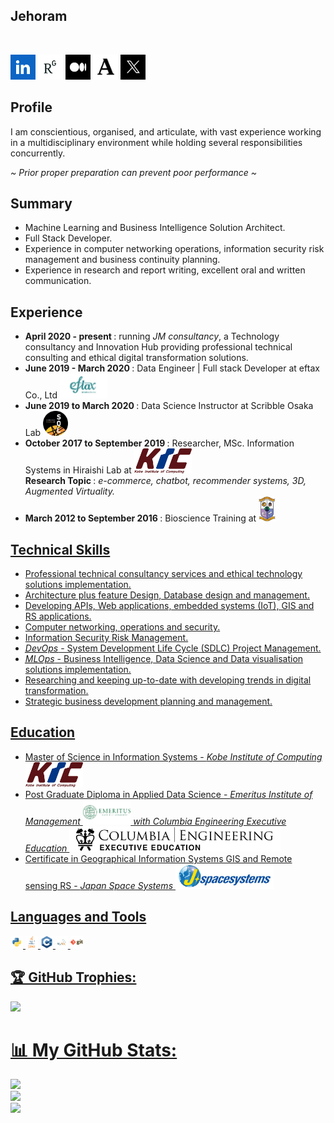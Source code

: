 ## Jehoram
<br/>

<a href="https://www.linkedin.com/in/jehoram-m-1b1772124" target="_blank"><img height="40px" width="auto" src="https://github.com/Jehjay/images-to-3D/blob/master/LinkedIn.png" alt="Jehoram | LinkedIn" title="Jehoram | LinkedIn"></a>
<a href="https://www.researchgate.net/profile/Jehoram-Mwila" target="_blank"><img height="40px" width="auto" src="https://github.com/Jehjay/images-to-3D/blob/master/ResearchGate.png" alt="Jehoram | Researchgate" title="Jehoram | ResearchGate"></a>
<a href="https://medium.com/mwilajehoram" target="_blank"><img height="40px" width="auto" src="https://github.com/Jehjay/images-to-3D/blob/master/Medium.png" alt="Jehoram | Medium" title="Jehoram | Medium"></a>
<a href="https://independent.academia.edu/JehoramM" target="_blank"><img height="40px" width="auto" src="https://github.com/Jehjay/images-to-3D/blob/master/Academia.png" alt="Jehoram | Academia" title="Jehoram | Academia Edu"></a>
<a href="https://X.com/JehoramMwila" target="_blank"><img height="40px" width="auto" src="https://github.com/Jehjay/images-to-3D/blob/master/X.png" alt="Jehoram | X" title="Jehoram | X"></a>

<h2> Profile </h2>
I am conscientious, organised, and articulate, with vast experience working in a multidisciplinary environment while holding several responsibilities concurrently.<br>

<i>~ Prior proper preparation can prevent poor performance ~</i>

<h2> Summary </h2>		
<ul>
<li> Machine Learning and Business Intelligence Solution Architect. </li>
<li> Full Stack Developer. </li>
<li> Experience in computer networking operations, information security risk management and business continuity planning. </li>
<li> Experience in research and report writing, excellent oral and written communication. </li>
</ul>

<p style="text-align:justify">
<h2> Experience </h2>
<ul>
	<li><b> April 2020 - present </b> : running <i>JM consultancy</i>, a Technology consultancy and Innovation Hub providing professional technical consulting and 		ethical digital transformation solutions. </li>
	<li><b> June 2019 - March 2020 </b> : Data Engineer | Full stack Developer at eftax Co., Ltd <a href="https://eftax.co.jp/en/" target="_blank"><img height="40px"
	width="auto" src="https://github.com/Jehjay/images-to-3D/blob/master/eftax.jpeg" alt="eftax Co., Ltd"  title="eftax Co., Ltd"></a></li>	
	<li><b> June 2019 to March 2020 </b> : Data Science Instructor at Scribble Osaka Lab <a href="https://www.inno.go.jp/network/2020/all/22/" target="_blank"><img 	height="40px" width="auto" src="https://github.com/Jehjay/images-to-3D/blob/master/Scribble_Osaka_Lab.jpeg" alt="Scribble Osaka Lab" title="Scribble Osaka Lab"></a></li>
	<li><b> October 2017 to September 2019 </b> : Researcher, MSc. Information Systems in Hiraishi Lab at <a href="https://www.kic.ac.jp/eng/" target="_blank"><img 	height="40px" width="auto" src="https://github.com/Jehjay/images-to-3D/blob/master/KIC.png" alt="Kobe Institute of Computing" title="Kobe Institute of 			Computing"></a></br><strong> Research Topic </strong>: <em> e-commerce, chatbot, recommender systems, 3D, Augmented Virtuality. </em></li>
	<li><b> March 2012 to September 2016 </b> : Bioscience Training at <a href="https://www.cbu.ac.zm/" target="_blank"><img height="40px" width="auto" src="https://github.com/Jehjay/images-to-3D/blob/master/CBU.jpeg" alt="Copperbelt University" title="Copperbelt University"></li>
</ul>
</p>

<p style="text-align:justify">
<h2> Technical Skills </h2>
	<ul>
	<li> Professional technical consultancy services and ethical technology solutions implementation. </li>
	<li> Architecture plus feature Design, Database design and management. </li>
	<li> Developing APIs, Web applications, embedded systems (IoT), GIS and RS applications. </li>
	<li> Computer networking, operations and security. </li>
	<li> Information Security Risk Management. </li>
	<li><dfn><abbr title="Developement and Operations">DevOps</abbr></dfn> - System Development Life Cycle (SDLC) Project Management. </li>
	<li><dfn><abbr title="Machine Learning Operations">MLOps</abbr></dfn> - Business Intelligence, Data Science and Data visualisation solutions implementation. </li>
	<li> Researching and keeping up-to-date with developing trends in digital transformation. </li>
	<li> Strategic business development planning and management. </li>
	</ul>
</p>

<p style="text-align:justify">	
<h2> Education </h2>
	<ul>
	<li> Master of Science in Information Systems - <i> Kobe Institute of Computing </i><a href="https://www.kic.ac.jp/eng/" target="_blank"><img height="40px" width="auto" src="https://github.com/Jehjay/images-to-3D/blob/master/KIC.png" alt="Kobe Institute of Computing" title="Kobe Institute of Computing"></li>
	<li> Post Graduate Diploma in Applied Data Science - <i> Emeritus Institute of Management </i><a href="https://emeritus.org/" target="_blank"><img height="40px" width="auto" src="https://github.com/Jehjay/images-to-3D/blob/master/Emeritus_Institute_of_Management.png" alt="Emeritus Institute of Management" title="Emeritus Institute of Management"> <i>with Columbia Engineering Executive Education </i><a href="https://www.cvn.columbia.edu/content/columbia-engineering-executive-education-0" target="_blank"><img height="40px" width="auto" src="https://github.com/Jehjay/images-to-3D/blob/master/Columbia_Engineering_Executive_Education.png" alt="Columbia Engineering Executive Education" title="Columbia Engineering Executive Education"></li>
	<li> Certificate in Geographical Information Systems GIS and Remote sensing RS - <i> Japan Space Systems </i><a href="https://www.jspacesystems.or.jp/en/" target="_blank"><img height="40px" width="auto" src="https://github.com/Jehjay/images-to-3D/blob/master/JSS.jpeg" alt="Japan Space Systems" title="Japan Space Systems"></li>
	</ul>
</p>

<h2>Languages and Tools</h2>
<code><img height="20" src="https://raw.githubusercontent.com/github/explore/80688e429a7d4ef2fca1e82350fe8e3517d3494d/topics/python/python.png"></code>
<code><img height="20" src="https://raw.githubusercontent.com/github/explore/80688e429a7d4ef2fca1e82350fe8e3517d3494d/topics/java/java.png"></code>
<code><img height="20" src="https://raw.githubusercontent.com/github/explore/80688e429a7d4ef2fca1e82350fe8e3517d3494d/topics/cpp/cpp.png"></code>
<code><img height="20" src="https://raw.githubusercontent.com/github/explore/80688e429a7d4ef2fca1e82350fe8e3517d3494d/topics/mysql/mysql.png"></code>
<code><img height="20" src="https://raw.githubusercontent.com/github/explore/80688e429a7d4ef2fca1e82350fe8e3517d3494d/topics/git/git.png"></code>

## 🏆 GitHub Trophies:
![](https://github-profile-trophy.vercel.app/?username=Jehjay&theme=radical&no-frame=false&no-bg=true&margin-w=4)

# 📊 My GitHub Stats:
![](https://github-readme-stats.vercel.app/api?username=Jehjay&theme=dark&hide_border=false&include_all_commits=false&count_private=false)<br/>
![](https://github-readme-streak-stats.herokuapp.com/?user=Jehjay&theme=dark&hide_border=false)<br/>
![](https://github-readme-stats.vercel.app/api/top-langs/?username=Jehjay&theme=dark&hide_border=false&include_all_commits=false&count_private=false&layout=compact)

<!-- <iframe 
src="https://ghbtns.com/github-btn.html?user=Jehjay&Jehjay=bootstrap&type=star&count=true&size=large" frameborder="0"
scrolling="0" width="170" height="30" title="GitHub">
</iframe> -->

<!-- START_SECTION:activity
END_SECTION:activity -->

<!-- ---
[![](https://visitcount.itsvg.in/api?id=alushaks&icon=0&color=0)](https://visitcount.itsvg.in) -->

<!--
**Jehjay/Jehjay** is a ✨ _special_ ✨ repository because its `README.md` (this file) appears on your GitHub profile.

Here are some ideas to get you started:

- 🔭 I’m currently working on ...
- 🌱 I’m currently learning ...
- 👯 I’m looking to collaborate on ...
- 🤔 I’m looking for help with ...
- 💬 Ask me about ...
- 📫 How to reach me: ...
- ⚡ Fun fact: ...
-->
